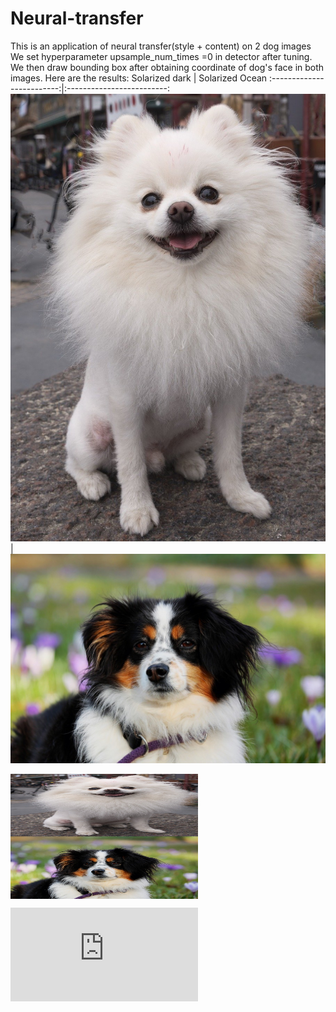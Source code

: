 # Neural-transfer
This is an application of neural transfer(style + content) on 2 dog images
We set hyperparameter upsample\_num\_times =0 in detector after tuning. We then draw bounding box after obtaining coordinate of dog's face in both images. Here are the results:
Solarized dark             |  Solarized Ocean
:-------------------------:|:-------------------------:
![](https://github.com/Shuyi-bomi/Neural-transfer/blob/main/initial%20picture/pomeranian-900212_1280.jpg)  |  ![](https://github.com/Shuyi-bomi/Neural-transfer/blob/main/initial%20picture/australian-shepherd-3237735_1280.jpg)

<img align="center" width="300" height="100" src="https://github.com/Shuyi-bomi/Neural-transfer/blob/main/initial%20picture/pomeranian-900212_1280.jpg">

<img align="center" width="300" height="100" src="https://github.com/Shuyi-bomi/Neural-transfer/blob/main/initial%20picture/australian-shepherd-3237735_1280.jpg">


![equation](http://latex.codecogs.com/gif.latex?Concentration%3D%5Cfrac%7BTotalTemplate%7D%7BTotalVolume%7D)  

